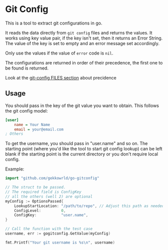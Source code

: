 # Git Config

This is a tool to extract git configurations in go.

It reads the data directly from `git config` files and returns the values.
It works using key value pair, if the key isn't set, then it returns an Error String.
The value of the key is set to empty and an error message set accordingly.

Only use the values if the value of `error` code is `nil`.

The configurations are returned in order of their precedence, the first one to be found is returned.

Look at the [git-config FILES section](https://git-scm.com/docs/git-config#FILES) about precidence

## Usage

You should pass in the key of the git value you want to obtain.
This follows the git config model:

```ini
[user]
    name = Your Name
    email = your@email.com
; Others
```

To get the username, you should pass in "user.name" and so on.
The starting point (where you'd like the tool to start git config lookup) can be left blank if the starting point is the current directory or you don't require local config.

Example:

```go
import "github.com/gekkowrld/go-gitconfig"

// The struct to be passed.
// The required field is ConfigKey
// all the others (well 2) are optional
myConfig := OptionsPassed{
    LookupStartLocation: "/path/to/repo", // Adjust this path as needed
    ConfigLevel:         0,
    ConfigKey:           "user.name",
}

// Call the function with the test case
username, err := gogitconfig.GetValue(myConfig)

fmt.Printf("Your git username is %s\n", username)
```

